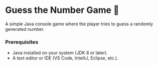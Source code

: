 # Guess the Number Game 🎯
A simple Java console game where the player tries to guess a randomly generated number.

### Prerequisites
- Java installed on your system (JDK 8 or later).
- A text editor or IDE (VS Code, IntelliJ, Eclipse, etc.).

